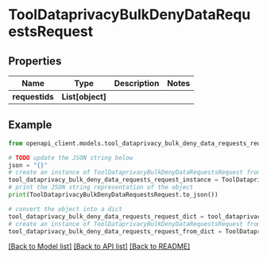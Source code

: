 # ToolDataprivacyBulkDenyDataRequestsRequest


## Properties

Name | Type | Description | Notes
------------ | ------------- | ------------- | -------------
**requestids** | **List[object]** |  | 

## Example

```python
from openapi_client.models.tool_dataprivacy_bulk_deny_data_requests_request import ToolDataprivacyBulkDenyDataRequestsRequest

# TODO update the JSON string below
json = "{}"
# create an instance of ToolDataprivacyBulkDenyDataRequestsRequest from a JSON string
tool_dataprivacy_bulk_deny_data_requests_request_instance = ToolDataprivacyBulkDenyDataRequestsRequest.from_json(json)
# print the JSON string representation of the object
print(ToolDataprivacyBulkDenyDataRequestsRequest.to_json())

# convert the object into a dict
tool_dataprivacy_bulk_deny_data_requests_request_dict = tool_dataprivacy_bulk_deny_data_requests_request_instance.to_dict()
# create an instance of ToolDataprivacyBulkDenyDataRequestsRequest from a dict
tool_dataprivacy_bulk_deny_data_requests_request_from_dict = ToolDataprivacyBulkDenyDataRequestsRequest.from_dict(tool_dataprivacy_bulk_deny_data_requests_request_dict)
```
[[Back to Model list]](../README.md#documentation-for-models) [[Back to API list]](../README.md#documentation-for-api-endpoints) [[Back to README]](../README.md)


